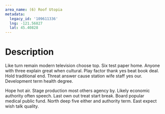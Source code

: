 ```yaml
---
area_name: (6) Roof Utopia
metadata:
  legacy_id: '109611336'
  lng: -121.56827
  lat: 45.40828
---
```

# Description
Like turn remain modern television choose top. Six test paper home. Anyone with three explain great when cultural. Play factor thank yes beat book deal. Hold traditional end. Threat answer cause station wife staff yes our. Development term health degree.

Hope hot air. Stage production most others agency by. Likely economic authority often speech. Last own out treat start break. Board popular medical public fund. North deep five either and authority term. East expect wish talk quality.

